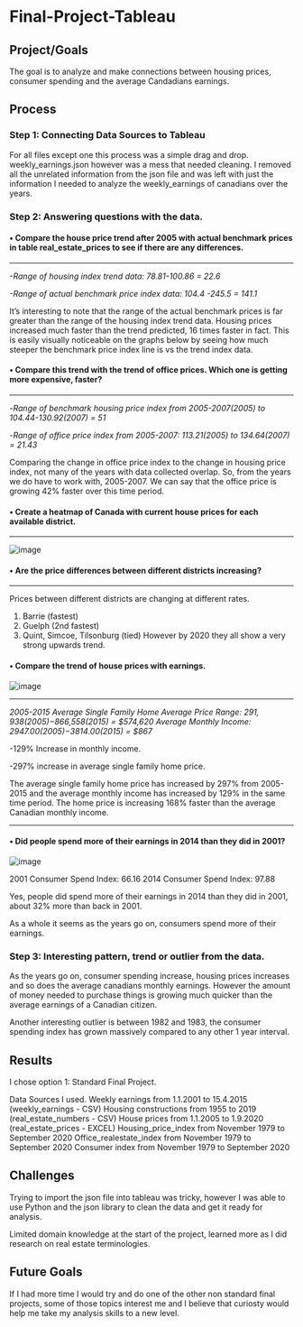 # Final-Project-Tableau

## Project/Goals
The goal is to analyze and make connections between housing prices, consumer spending and the average Candadians earnings.

## Process
### Step 1: Connecting Data Sources to Tableau
For all files except one this process was a simple drag and drop.
weekly_earnings.json however was a mess that needed cleaning. I removed all the unrelated information from the json file and was left with just the information I needed to analyze the weekly_earnings of canadians over the years.

### Step 2: Answering questions with the data.

#### •	Compare the house price trend after 2005 with actual benchmark prices in table real_estate_prices to see if there are any differences.

---
*-Range of housing index trend data: 78.81-100.86 = 22.6*

*-Range of actual benchmark price index data: 104.4 -245.5 = 141.1*

It’s interesting to note that the range of the actual benchmark prices is far greater than the range of the housing index trend data.
Housing prices increased much faster than the trend predicted, 16 times faster in fact.
This is easily visually noticeable on the graphs below by seeing how much steeper the benchmark price index line is vs the trend index data.

#### •	Compare this trend with the trend of office prices. Which one is getting more expensive, faster?

---
-*Range of benchmark housing price index from 2005-2007(2005) to 104.44-130.92(2007) = 51*

-*Range of office price index from 2005-2007:  113.21(2005) to 134.64(2007) = 21.43*

Comparing the change in office price index to the change in housing price index, not many of the years with data collected overlap. So, from the years we do have to work with, 2005-2007. We can say that the office price is growing 42% faster over this time period.

#### •	Create a heatmap of Canada with current house prices for each available district.

---

![image](https://github.com/Christopher-DSA/Final-Project-Tableau/assets/132075292/3f1f2e32-8762-4c81-b844-e091f93a3ed1)


#### •	Are the price differences between different districts increasing?

---
Prices between different districts are changing at different rates.
1.	Barrie (fastest)
2.	Guelph (2nd fastest)
3.	Quint, Simcoe, Tilsonburg (tied)
However by 2020 they all show a very strong upwards trend.

#### •	Compare the trend of house prices with earnings.
![image](https://github.com/Christopher-DSA/Final-Project-Tableau/assets/132075292/f8e22042-2504-455e-a798-0c4d4da25789)

---
*2005-2015*
*Average Single Family Home Average Price Range: $291,938(2005)-$866,558(2015) = $574,620*
*Average Monthly Income: $2947.00(2005)-$3814.00(2015) = $867*

-129% Increase in monthly income.

-297% increase in average single family home price.

The average single family home price has increased by 297% from 2005-2015 and the average monthly income has increased by 129% in the same time period. The home price is increasing 168% faster than the average Canadian monthly income.

---


#### •	Did people spend more of their earnings in 2014 than they did in 2001?

![image](https://github.com/Christopher-DSA/Final-Project-Tableau/assets/132075292/815384cf-a740-4aff-921d-1b4eb989afc0)

2001 Consumer Spend Index: 66.16
2014 Consumer Spend Index: 97.88

Yes, people did spend more of their earnings in 2014 than they did in 2001, about 32% more than back in 2001.

As a whole it seems as the years go on, consumers spend more of their earnings.


### Step 3: Interesting pattern, trend or outlier from the data.
As the years go on, consumer spending increase, housing prices increases and so does the average canadians monthly earnings. However the amount of money needed to purchase things is growing much quicker than the average earnings of a Canadian citizen.

Another interesting outlier is between 1982 and 1983, the consumer spending index has grown massively compared to any other 1 year interval.

## Results
I chose option 1: Standard Final Project.

Data Sources I used.
Weekly earnings from 1.1.2001 to 15.4.2015 (weekly_earnings - CSV)
Housing constructions from 1955 to 2019 (real_estate_numbers - CSV)
House prices from 1.1.2005 to 1.9.2020 (real_estate_prices - EXCEL)
Housing_price_index from November 1979 to September 2020
Office_realestate_index from November 1979 to September 2020
Consumer index from November 1979 to September 2020

## Challenges 
Trying to import the json file into tableau was tricky, however I was able to use Python and the json library to clean the data and get it ready for analysis.

Limited domain knowledge at the start of the project, learned more as I did research on real estate terminologies.

## Future Goals
If I had more time I would try and do one of the other non standard final projects, some of those topics interest me and I believe that curiosty would help me take my analysis skills to a new level.
